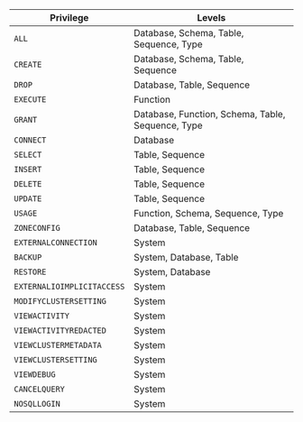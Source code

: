 Privilege | Levels
----------|------------
`ALL` | Database, Schema, Table, Sequence, Type
`CREATE` | Database, Schema, Table, Sequence
`DROP` | Database, Table, Sequence
`EXECUTE` | Function
`GRANT` | Database, Function, Schema, Table, Sequence, Type
`CONNECT` | Database
`SELECT` | Table, Sequence
`INSERT` | Table, Sequence
`DELETE` | Table, Sequence
`UPDATE` | Table, Sequence
`USAGE`  | Function, Schema, Sequence, Type
`ZONECONFIG` | Database, Table, Sequence
`EXTERNALCONNECTION` | System
`BACKUP` | System, Database, Table
`RESTORE` | System, Database
`EXTERNALIOIMPLICITACCESS` | System
`MODIFYCLUSTERSETTING` | System
`VIEWACTIVITY` | System
`VIEWACTIVITYREDACTED` | System
`VIEWCLUSTERMETADATA` | System
`VIEWCLUSTERSETTING` | System
`VIEWDEBUG` | System
`CANCELQUERY` | System
`NOSQLLOGIN` | System
